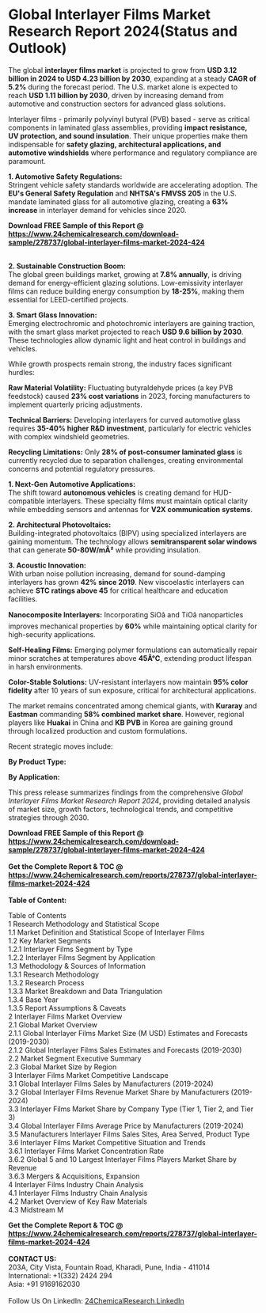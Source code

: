 <h1>Global Interlayer Films Market Research Report 2024(Status and Outlook)</h1><p>The global <strong>interlayer films market</strong> is projected to grow from <strong>USD 3.12 billion in 2024 to USD 4.23 billion by 2030</strong>, expanding at a steady <strong>CAGR of 5.2%</strong> during the forecast period. The U.S. market alone is expected to reach <strong>USD 1.11 billion by 2030</strong>, driven by increasing demand from automotive and construction sectors for advanced glass solutions.</p><p>Interlayer films - primarily polyvinyl butyral (PVB) based - serve as critical components in laminated glass assemblies, providing <strong>impact resistance, UV protection, and sound insulation</strong>. Their unique properties make them indispensable for <strong>safety glazing, architectural applications, and automotive windshields</strong> where performance and regulatory compliance are paramount.</p><p><strong>1. Automotive Safety Regulations:</strong><br>
Stringent vehicle safety standards worldwide are accelerating adoption. The <strong>EU's General Safety Regulation</strong> and <strong>NHTSA's FMVSS 205</strong> in the U.S. mandate laminated glass for all automotive glazing, creating a <strong>63% increase</strong> in interlayer demand for vehicles since 2020.</p><div><b>Download FREE Sample of this Report @ 
            <a href="https://www.24chemicalresearch.com/download-sample/278737/global-interlayer-films-market-2024-424">
            https://www.24chemicalresearch.com/download-sample/278737/global-interlayer-films-market-2024-424</a></b></div><br><p><strong>2. Sustainable Construction Boom:</strong><br>
The global green buildings market, growing at <strong>7.8% annually</strong>, is driving demand for energy-efficient glazing solutions. Low-emissivity interlayer films can reduce building energy consumption by <strong>18-25%</strong>, making them essential for LEED-certified projects.</p><p><strong>3. Smart Glass Innovation:</strong><br>
Emerging electrochromic and photochromic interlayers are gaining traction, with the smart glass market projected to reach <strong>USD 9.6 billion by 2030</strong>. These technologies allow dynamic light and heat control in buildings and vehicles.</p><p>While growth prospects remain strong, the industry faces significant hurdles:</p><p><strong>Raw Material Volatility:</strong> Fluctuating butyraldehyde prices (a key PVB feedstock) caused <strong>23% cost variations</strong> in 2023, forcing manufacturers to implement quarterly pricing adjustments.</p><p><strong>Technical Barriers:</strong> Developing interlayers for curved automotive glass requires <strong>35-40% higher R&amp;D investment</strong>, particularly for electric vehicles with complex windshield geometries.</p><p><strong>Recycling Limitations:</strong> Only <strong>28% of post-consumer laminated glass</strong> is currently recycled due to separation challenges, creating environmental concerns and potential regulatory pressures.</p><p><strong>1. Next-Gen Automotive Applications:</strong><br>
The shift toward <strong>autonomous vehicles</strong> is creating demand for HUD-compatible interlayers. These specialty films must maintain optical clarity while embedding sensors and antennas for <strong>V2X communication systems</strong>.</p><p><strong>2. Architectural Photovoltaics:</strong><br>
Building-integrated photovoltaics (BIPV) using specialized interlayers are gaining momentum. The technology allows <strong>semitransparent solar windows</strong> that can generate <strong>50-80W/mÂ²</strong> while providing insulation.</p><p><strong>3. Acoustic Innovation:</strong><br>
With urban noise pollution increasing, demand for sound-damping interlayers has grown <strong>42% since 2019</strong>. New viscoelastic interlayers can achieve <strong>STC ratings above 45</strong> for critical healthcare and education facilities.</p><p><strong>Nanocomposite Interlayers:</strong> Incorporating SiOâ and TiOâ nanoparticles improves mechanical properties by <strong>60%</strong> while maintaining optical clarity for high-security applications.</p><p><strong>Self-Healing Films:</strong> Emerging polymer formulations can automatically repair minor scratches at temperatures above <strong>45Â°C</strong>, extending product lifespan in harsh environments.</p><p><strong>Color-Stable Solutions:</strong> UV-resistant interlayers now maintain <strong>95% color fidelity</strong> after 10 years of sun exposure, critical for architectural applications.</p><p>The market remains concentrated among chemical giants, with <strong>Kuraray</strong> and <strong>Eastman</strong> commanding <strong>58% combined market share</strong>. However, regional players like <strong>Huakai</strong> in China and <strong>KB PVB</strong> in Korea are gaining ground through localized production and custom formulations.</p><p>Recent strategic moves include:</p><p><strong>By Product Type:</strong></p><p><strong>By Application:</strong></p><p>This press release summarizes findings from the comprehensive <em>Global Interlayer Films Market Research Report 2024</em>, providing detailed analysis of market size, growth factors, technological trends, and competitive strategies through 2030.</p><div><b>Download FREE Sample of this Report @ 
            <a href="https://www.24chemicalresearch.com/download-sample/278737/global-interlayer-films-market-2024-424">
            https://www.24chemicalresearch.com/download-sample/278737/global-interlayer-films-market-2024-424</a></b></div><br><div><b>Get the Complete Report & TOC @ 
            <a href="https://www.24chemicalresearch.com/reports/278737/global-interlayer-films-market-2024-424">
            https://www.24chemicalresearch.com/reports/278737/global-interlayer-films-market-2024-424</a></b></div><br>
            <b>Table of Content:</b><p>Table of Contents<br />
1 Research Methodology and Statistical Scope<br />
1.1 Market Definition and Statistical Scope of Interlayer Films<br />
1.2 Key Market Segments<br />
1.2.1 Interlayer Films Segment by Type<br />
1.2.2 Interlayer Films Segment by Application<br />
1.3 Methodology & Sources of Information<br />
1.3.1 Research Methodology<br />
1.3.2 Research Process<br />
1.3.3 Market Breakdown and Data Triangulation<br />
1.3.4 Base Year<br />
1.3.5 Report Assumptions & Caveats<br />
2 Interlayer Films Market Overview<br />
2.1 Global Market Overview<br />
2.1.1 Global Interlayer Films Market Size (M USD) Estimates and Forecasts (2019-2030)<br />
2.1.2 Global Interlayer Films Sales Estimates and Forecasts (2019-2030)<br />
2.2 Market Segment Executive Summary<br />
2.3 Global Market Size by Region<br />
3 Interlayer Films Market Competitive Landscape<br />
3.1 Global Interlayer Films Sales by Manufacturers (2019-2024)<br />
3.2 Global Interlayer Films Revenue Market Share by Manufacturers (2019-2024)<br />
3.3 Interlayer Films Market Share by Company Type (Tier 1, Tier 2, and Tier 3)<br />
3.4 Global Interlayer Films Average Price by Manufacturers (2019-2024)<br />
3.5 Manufacturers Interlayer Films Sales Sites, Area Served, Product Type<br />
3.6 Interlayer Films Market Competitive Situation and Trends<br />
3.6.1 Interlayer Films Market Concentration Rate<br />
3.6.2 Global 5 and 10 Largest Interlayer Films Players Market Share by Revenue<br />
3.6.3 Mergers & Acquisitions, Expansion<br />
4 Interlayer Films Industry Chain Analysis<br />
4.1 Interlayer Films Industry Chain Analysis<br />
4.2 Market Overview of Key Raw Materials<br />
4.3 Midstream M</p><div><b>Get the Complete Report & TOC @ 
            <a href="https://www.24chemicalresearch.com/reports/278737/global-interlayer-films-market-2024-424">
            https://www.24chemicalresearch.com/reports/278737/global-interlayer-films-market-2024-424</a></b></div><br><b>CONTACT US:</b><br>
            203A, City Vista, Fountain Road, Kharadi, Pune, India - 411014<br>
            International: +1(332) 2424 294<br>
            Asia: +91 9169162030 <br><br>
            Follow Us On LinkedIn: <a href="https://www.linkedin.com/company/24chemicalresearch/">24ChemicalResearch LinkedIn</a>
